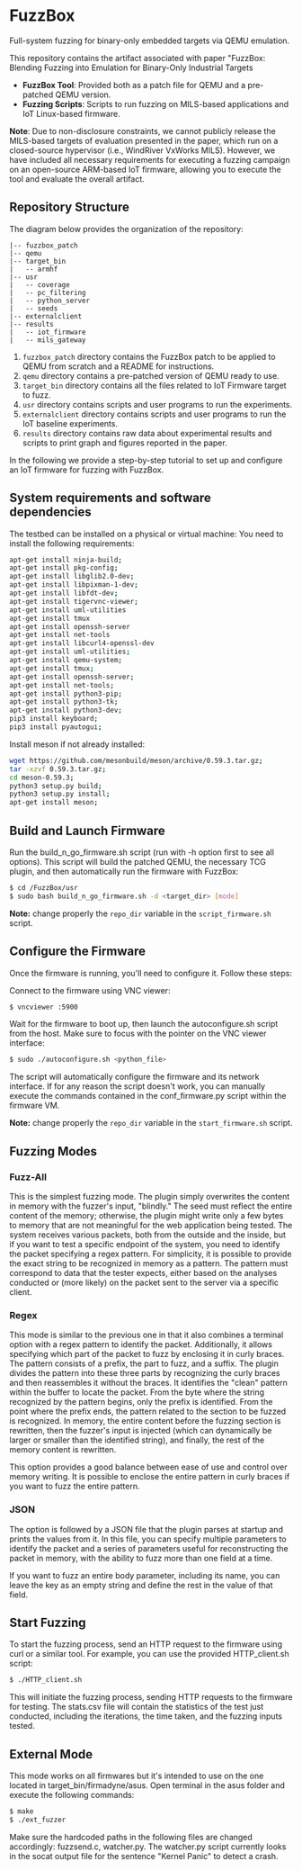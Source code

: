 # FuzzBox
Full-system fuzzing for binary-only embedded targets via QEMU emulation.

This repository contains the artifact associated with paper "FuzzBox: Blending Fuzzing into Emulation for Binary-Only Industrial Targets

- **FuzzBox Tool**: Provided both as a patch file for QEMU and a pre-patched QEMU version.
- **Fuzzing Scripts**: Scripts to run fuzzing on MILS-based applications and IoT Linux-based firmware.

**Note**: Due to non-disclosure constraints, we cannot publicly release the MILS-based targets of evaluation presented in the paper, which run on a closed-source hypervisor (i.e., WindRiver VxWorks MILS). However, we have included all necessary requirements for executing a fuzzing campaign on an open-source ARM-based IoT firmware, allowing you to execute the tool and evaluate the overall artifact.


## Repository Structure

The diagram below provides the organization of the repository:

````
|-- fuzzbox_patch
|-- qemu
|-- target_bin
|	-- armhf
|-- usr
|	-- coverage
|	-- pc_filtering
|	-- python_server
|	-- seeds
|-- externalclient
|-- results
|	-- iot_firmware
|	-- mils_gateway
````

1. `fuzzbox_patch` directory contains the FuzzBox patch to be applied to QEMU from scratch and a README for instructions.
2. `qemu` directory contains a pre-patched version of QEMU ready to use.
3. `target_bin` directory contains all the files related to IoT Firmware target to fuzz.
4. `usr` directory contains scripts and user programs to run the experiments.
5. `externalclient` directory contains scripts and user programs to run the IoT baseline experiments.
6. `results` directory contains raw data about experimental results and scripts to print graph and figures reported in the paper.

In the following we provide a step-by-step tutorial to set up and configure an IoT firmware for fuzzing with FuzzBox.

## System requirements and software dependencies

The testbed can be installed on a physical or virtual machine:
You need to install the following requirements:

````bash
apt-get install ninja-build;
apt-get install pkg-config;
apt-get install libglib2.0-dev;
apt-get install libpixman-1-dev; 
apt-get install libfdt-dev;
apt-get install tigervnc-viewer;
apt-get install uml-utilities
apt-get install tmux
apt-get install openssh-server
apt-get install net-tools
apt-get install libcurl4-openssl-dev
apt-get install uml-utilities;
apt-get install qemu-system;
apt-get install tmux;
apt-get install openssh-server;
apt-get install net-tools;
apt-get install python3-pip;
apt-get install python3-tk;
apt-get install python3-dev;
pip3 install keyboard;
pip3 install pyautogui;
````

Install meson if not already installed:
````bash
wget https://github.com/mesonbuild/meson/archive/0.59.3.tar.gz;
tar -xzvf 0.59.3.tar.gz;
cd meson-0.59.3;
python3 setup.py build;
python3 setup.py install;
apt-get install meson;
````

## Build and Launch Firmware
Run the build_n_go_firmware.sh script (run with -h option first to see all options). 
This script will build the patched QEMU, the necessary TCG plugin, and then automatically run the firmware with FuzzBox:
````bash
$ cd /FuzzBox/usr
$ sudo bash build_n_go_firmware.sh -d <target_dir> [mode]
````

**Note:** change properly the `repo_dir` variable in the `script_firmware.sh` script.

## Configure the Firmware
Once the firmware is running, you'll need to configure it. Follow these steps:

Connect to the firmware using VNC viewer:
````bash
$ vncviewer :5900
````
Wait for the firmware to boot up, then launch the autoconfigure.sh script from the host. Make sure to focus with the pointer on the VNC viewer interface:
````bash
$ sudo ./autoconfigure.sh <python_file>
````
The script will automatically configure the firmware and its network interface. 
If for any reason the script doesn't work, you can manually execute the commands contained in the conf_firmware.py script within the firmware VM.


**Note:** change properly the `repo_dir` variable in the `start_firmware.sh` script.

## Fuzzing Modes
### Fuzz-All
This is the simplest fuzzing mode. The plugin simply overwrites the content in memory with the fuzzer's input, "blindly." The seed must reflect the entire content of the memory; otherwise, the plugin might write only a few bytes to memory that are not meaningful for the web application being tested. The system receives various packets, both from the outside and the inside, but if you want to test a specific endpoint of the system, you need to identify the packet specifying a regex pattern. For simplicity, it is possible to provide the exact string to be recognized in memory as a pattern. The pattern must correspond to data that the tester expects, either based on the analyses conducted or (more likely) on the packet sent to the server via a specific client.

### Regex
This mode is similar to the previous one in that it also combines a terminal option with a regex pattern to identify the packet. Additionally, it allows specifying which part of the packet to fuzz by enclosing it in curly braces. The pattern consists of a prefix, the part to fuzz, and a suffix. The plugin divides the pattern into these three parts by recognizing the curly braces and then reassembles it without the braces. It identifies the "clean" pattern within the buffer to locate the packet. From the byte where the string recognized by the pattern begins, only the prefix is identified. From the point where the prefix ends, the pattern related to the section to be fuzzed is recognized. In memory, the entire content before the fuzzing section is rewritten, then the fuzzer's input is injected (which can dynamically be larger or smaller than the identified string), and finally, the rest of the memory content is rewritten.

This option provides a good balance between ease of use and control over memory writing. It is possible to enclose the entire pattern in curly braces if you want to fuzz the entire pattern.

### JSON
The option is followed by a JSON file that the plugin parses at startup and prints the values from it. In this file, you can specify multiple parameters to identify the packet and a series of parameters useful for reconstructing the packet in memory, with the ability to fuzz more than one field at a time.

If you want to fuzz an entire body parameter, including its name, you can leave the key as an empty string and define the rest in the value of that field.

## Start Fuzzing
To start the fuzzing process, send an HTTP request to the firmware using curl or a similar tool. For example, you can use the provided HTTP_client.sh script:
````bash
$ ./HTTP_client.sh
````
This will initiate the fuzzing process, sending HTTP requests to the firmware for testing.
The stats.csv file will contain the statistics of the test just conducted, including the iterations, the time taken, and the fuzzing inputs tested.

## External Mode
This mode works on all firmwares but it's intended to use on the one located in target_bin/firmadyne/asus. 
Open terminal in the asus folder and execute the following commands:
````bash
$ make 
$ ./ext_fuzzer
````
Make sure the hardcoded paths in the following files are changed accordingly: fuzzsend.c, watcher.py.
The watcher.py script currently looks in the socat output file for the sentence "Kernel Panic" to detect a crash.
